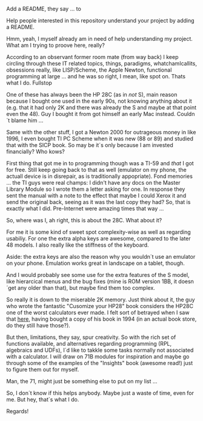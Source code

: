 
Add a README, they say ... to

Help people interested in this repository understand your project by adding a README.

Hmm, yeah, I myself already am in need of help understanding my project. What am I trying to proove here, really?

According to an observant former room mate (from way back) I keep circling through these IT related topics, things, paradigms, whatchamIcallits, obsessions really, like LISP/Scheme, the Apple Newton, functional programming at large ... and he was so right, I mean, like spot on. Thats what I do. Fullstop

One of these has always been the HP 28C (as in *not* S), main reason because I bought one used in the early 90s, not knowing anything about it (e.g. that it had only 2K and there was already the S and maybe at that point even the 48). Guy I bought it from got himself an early Mac instead. Couldn´t blame him ...

Same with the other stuff, I got a Newton 2000 for outrageous money in like 1996, I even bought TI PC Scheme when it was new (88 or 89) and studied that with the SICP book. So may be it´s only because I am invested financially? Who kows?

First thing that got me in to programming though was a TI-59 and *that* I got for free. Still keep going back to that as well (emulator on my phone, the actuall device is in disrepair, as is traditionally appopriate). Fond memories ... the TI guys were real champs: I didn't have any docs on the Master Library Module so I wrote them a letter asking for one. In response they sent the manual with a note to the effect that maybe I could Xerox it and send the original back, seeing as it was the last copy they had? So, that is exactly what I did. Pre-Internet were amazing times that way ...

So, where was I, ah right, this is about the 28C. What about it?

For me it is some kind of sweet spot complexity-wise as well as regarding usabiliy. For one the extra alpha keys are awesome, compared to the later 48 models. I also really like the stiffness of the keyboard.

Aside: the extra keys are also the reason why you wouldn´t use an emulator on your phone. Emulation works great in landscape on a tablet, though.

And I would probably see some use for the extra features of the S model, like hierarcical menus and the bug fixes (mine is ROM version 1BB, it doesn´get any older than that), but maybe find them too complex.

So really it is down to the miserable 2K memory. Just think about it, the guy who wrote the fantastic "Cusomize your HP28" book considers the HP28C one of the worst calculators ever made. I felt sort of betrayed when I saw that [here](https://youtu.be/BOpzJRDbAnU?feature=shared), having bought a copy of his book in 1994 (in an actual book store, do they still have those?).

But then, limitations, they say, spur creativity. So with the rich set of functions available, and alternatives regarding programming (RPL, algebraics and UDFs), I´d like to takkle some tasks normally not associated with a calculator. I will draw on 71B modules for inspiration and maybe go through some of the examples of the "Insights" book (awesome read!) just to figure them out for myself.

Man, the 71, might just be something else to put on my list ...

So, I don´t know if this helps anybody. Maybe just a waste of time, even for me. But hey, that´s what I do.

Regards!



